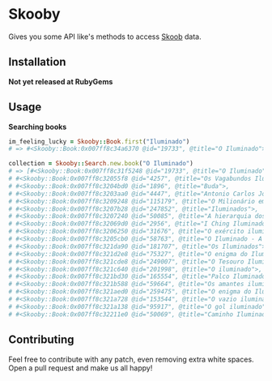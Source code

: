 Skooby
=====

Gives you some API like's methods to access [Skoob](http://skoob.com.br/) data.

Installation
------------

**Not yet released at RubyGems**

Usage
-----

**Searching books**
```ruby
im_feeling_lucky = Skooby::Book.first("Iluminado")
# => #<Skooby::Book:0x007ff8c34a6370 @id="19733", @title="O Iluminado">

collection = Skooby::Search.new.book("O Iluminado")
# => [#<Skooby::Book:0x007ff8c31f5248 @id="19733", @title="O Iluminado">,
# #<Skooby::Book:0x007ff8c32055f8 @id="4257", @title="Os Vagabundos Iluminados">,
# #<Skooby::Book:0x007ff8c3204bd0 @id="1896", @title="Buda">,
# #<Skooby::Book:0x007ff8c3203aa0 @id="4447", @title="Antonio Carlos Jobim">,
# #<Skooby::Book:0x007ff8c3209248 @id="115179", @title="O Milionário em um Minuto">,
# #<Skooby::Book:0x007ff8c3207b28 @id="247852", @title="Iluminados">,
# #<Skooby::Book:0x007ff8c3207240 @id="50085", @title="A hierarquia dos iluminados">,
# #<Skooby::Book:0x007ff8c32069d0 @id="2956", @title="I Ching Iluminado">,
# #<Skooby::Book:0x007ff8c3206250 @id="31676", @title="O exército iluminado">,
# #<Skooby::Book:0x007ff8c3205cb0 @id="58763", @title="O Iluminado - A História de Buda">,
# #<Skooby::Book:0x007ff8c321da90 @id="181707", @title="Os Iluminados">,
# #<Skooby::Book:0x007ff8c321d2e8 @id="75327", @title="O enigma do Iluminado Vl. I">,
# #<Skooby::Book:0x007ff8c321cde8 @id="249007", @title="O Tesouro Iluminado">,
# #<Skooby::Book:0x007ff8c321c640 @id="201998", @title="O iluminado">,
# #<Skooby::Book:0x007ff8c321bd30 @id="165554", @title="Palco Iluminado">,
# #<Skooby::Book:0x007ff8c321b588 @id="59664", @title="Os amantes iluminados">,
# #<Skooby::Book:0x007ff8c321aed0 @id="259475", @title="O enigma do Iluminado Vl. II">,
# #<Skooby::Book:0x007ff8c321a728 @id="153544", @title="O vazio iluminado">,
# #<Skooby::Book:0x007ff8c321a138 @id="95917", @title="O gol iluminado">,
# #<Skooby::Book:0x007ff8c32211e0 @id="50069", @title="Caminho Iluminado">]
```

Contributing
------------

Feel free to contribute with any patch, even removing extra white spaces. Open a pull request and make us all happy!
